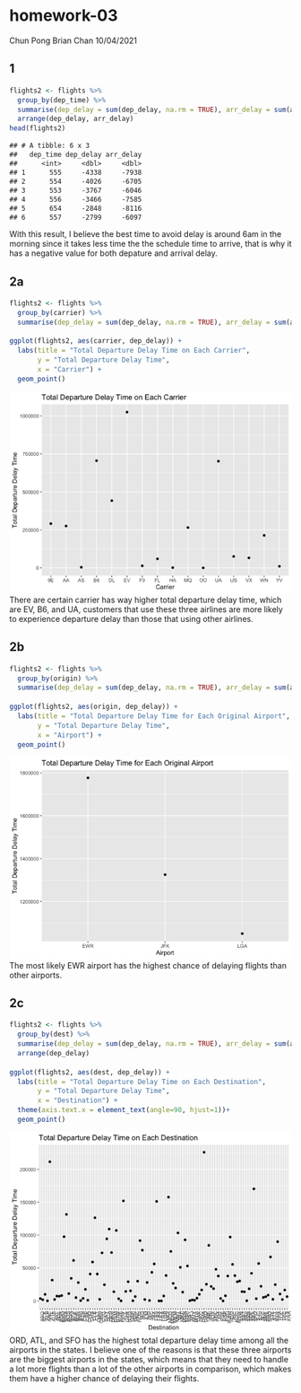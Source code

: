 homework-03
================
Chun Pong Brian Chan
10/04/2021

## 1

``` r
flights2 <- flights %>%
  group_by(dep_time) %>%
  summarise(dep_delay = sum(dep_delay, na.rm = TRUE), arr_delay = sum(arr_delay, na.rm = TRUE)) %>%
  arrange(dep_delay, arr_delay)
head(flights2)
```

    ## # A tibble: 6 x 3
    ##   dep_time dep_delay arr_delay
    ##      <int>     <dbl>     <dbl>
    ## 1      555     -4338     -7938
    ## 2      554     -4026     -6705
    ## 3      553     -3767     -6046
    ## 4      556     -3466     -7585
    ## 5      654     -2848     -8116
    ## 6      557     -2799     -6097

With this result, I believe the best time to avoid delay is around 6am
in the morning since it takes less time the the schedule time to arrive,
that is why it has a negative value for both depature and arrival delay.

## 2a

``` r
flights2 <- flights %>%
  group_by(carrier) %>%
  summarise(dep_delay = sum(dep_delay, na.rm = TRUE), arr_delay = sum(arr_delay, na.rm = TRUE))

ggplot(flights2, aes(carrier, dep_delay)) +
  labs(title = "Total Departure Delay Time on Each Carrier", 
       y = "Total Departure Delay Time", 
       x = "Carrier") + 
  geom_point() 
```

![](homework-03_files/figure-gfm/unnamed-chunk-2-1.png)<!-- --> There
are certain carrier has way higher total departure delay time, which are
EV, B6, and UA, customers that use these three airlines are more likely
to experience departure delay than those that using other airlines.

## 2b

``` r
flights2 <- flights %>%
  group_by(origin) %>%
  summarise(dep_delay = sum(dep_delay, na.rm = TRUE), arr_delay = sum(arr_delay, na.rm = TRUE))

ggplot(flights2, aes(origin, dep_delay)) +
  labs(title = "Total Departure Delay Time for Each Original Airport", 
       y = "Total Departure Delay Time", 
       x = "Airport") + 
  geom_point()
```

![](homework-03_files/figure-gfm/unnamed-chunk-3-1.png)<!-- --> The most
likely EWR airport has the highest chance of delaying flights than other
airports.

## 2c

``` r
flights2 <- flights %>%
  group_by(dest) %>%
  summarise(dep_delay = sum(dep_delay, na.rm = TRUE), arr_delay = sum(arr_delay, na.rm = TRUE)) %>%
  arrange(dep_delay)

ggplot(flights2, aes(dest, dep_delay)) +
  labs(title = "Total Departure Delay Time on Each Destination", 
       y = "Total Departure Delay Time", 
       x = "Destination") + 
  theme(axis.text.x = element_text(angle=90, hjust=1))+
  geom_point()
```

![](homework-03_files/figure-gfm/unnamed-chunk-4-1.png)<!-- --> ORD,
ATL, and SFO has the highest total departure delay time among all the
airports in the states. I believe one of the reasons is that these three
airports are the biggest airports in the states, which means that they
need to handle a lot more flights than a lot of the other airports in
comparison, which makes them have a higher chance of delaying their
flights.
